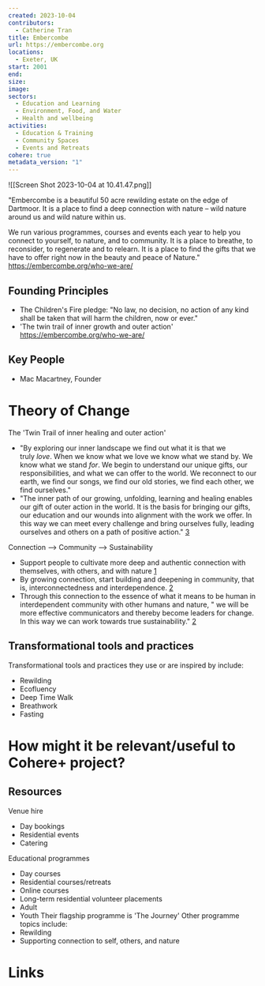 ```yaml
---
created: 2023-10-04
contributors:
  - Catherine Tran
title: Embercombe
url: https://embercombe.org
locations:
  - Exeter, UK
start: 2001
end: 
size: 
image: 
sectors:
  - Education and Learning
  - Environment, Food, and Water
  - Health and wellbeing
activities:
  - Education & Training
  - Community Spaces
  - Events and Retreats
cohere: true
metadata_version: "1"
---
```


![[Screen Shot 2023-10-04 at 10.41.47.png]]

"Embercombe is a beautiful 50 acre rewilding estate on the edge of Dartmoor. It is a place to find a deep connection with nature – wild nature around us and wild nature within us.

We run various programmes, courses and events each year to help you connect to yourself, to nature, and to community. It is a place to breathe, to reconsider, to regenerate and to relearn. It is a place to find the gifts that we have to offer right now in the beauty and peace of Nature."
https://embercombe.org/who-we-are/

## Founding Principles

- The Children's Fire pledge: "No law, no decision, no action of any kind shall be taken that will harm the children, now or ever."
- 'The twin trail of inner growth and outer action'
https://embercombe.org/who-we-are/

## Key People

- Mac Macartney, Founder
# Theory of Change

The 'Twin Trail of inner healing and outer action'
- "By exploring our inner landscape we find out what it is that we truly _love_. When we know what we love we know what we stand by. We know what we stand _for_. We begin to understand our unique gifts, our responsibilities, and what we can offer to the world. We reconnect to our earth, we find our songs, we find our old stories, we find each other, we find ourselves."
- "The inner path of our growing, unfolding, learning and healing enables our gift of outer action in the world. It is the basis for bringing our gifts, our education and our wounds into alignment with the work we offer. In this way we can meet every challenge and bring ourselves fully, leading ourselves and others on a path of positive action." [3][3]

Connection --> Community --> Sustainability
- Support people to cultivate more deep and authentic connection with themselves, with others, and with nature [1][1]
- By growing connection, start building and deepening in community, that is, interconnectedness and interdependence. [2][2]
- Through this connection to the essence of what it means to be human in interdependent community with other humans and nature, " we will be more effective communicators and thereby become leaders for change. In this way we can work towards true sustainability." [2][2]

## Transformational tools and practices

Transformational tools and practices they use or are inspired by include:
- Rewilding
- Ecofluency
- Deep Time Walk
- Breathwork
- Fasting
# How might it be relevant/useful to Cohere+ project? 

## Resources

Venue hire 
- Day bookings 
- Residential events
- Catering

Educational programmes 
- Day courses
- Residential courses/retreats
- Online courses
- Long-term residential volunteer placements
- Adult 
- Youth
Their flagship programme is 'The Journey'
Other programme topics include:
- Rewilding
- Supporting connection to self, others, and nature 
	
# Links
[1]: http://embercombe.org/connection/
[2]: http://embercombe.org/community/
[3]: http://embercombe.org/twin-trail/